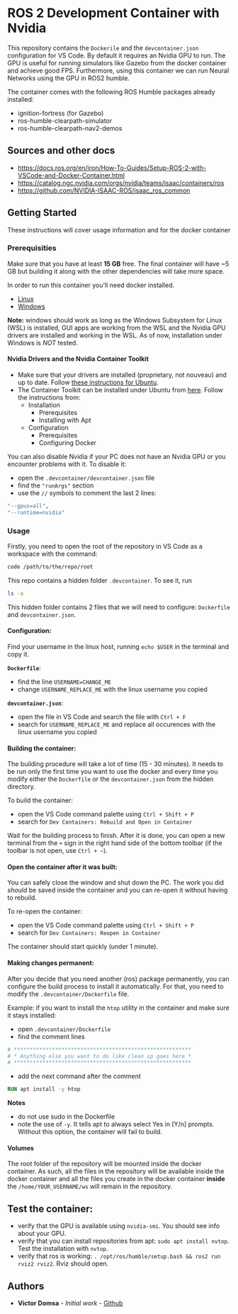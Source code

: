 # ROS 2 Development Container with Nvidia

This repository contains the `Dockerile` and the `devcontainer.json` configuration for VS Code. By default it requires an Nvidia GPU to run. The GPU is useful for running simulators like Gazebo from the docker container and achieve good FPS. Furthermore, using this container we can run Neural Networks using the GPU in ROS2 humble.

The container comes with the following ROS Humble packages already installed:
- ignition-fortress (for Gazebo)
- ros-humble-clearpath-simulator
- ros-humble-clearpath-nav2-demos

## Sources and other docs

- https://docs.ros.org/en/iron/How-To-Guides/Setup-ROS-2-with-VSCode-and-Docker-Container.html
- https://catalog.ngc.nvidia.com/orgs/nvidia/teams/isaac/containers/ros
- https://github.com/NVIDIA-ISAAC-ROS/isaac_ros_common

## Getting Started

These instructions will cover usage information and for the docker container 

### Prerequisities

Make sure that you have at least **15 GB** free. The final container will have ~5 GB but building it along with the other dependencies will take more space.

In order to run this container you'll need docker installed.

* [Linux](https://docs.docker.com/linux/started/)
* [Windows](https://docs.docker.com/windows/started)

**Note:** windows should work as long as the Windows Subsystem for Linux (WSL) is installed, GUI apps are working from the WSL and the Nvidia GPU drivers are installed and working in the WSL. As of now, installation under Windows is *NOT* tested.

#### Nvidia Drivers and the Nvidia Container Toolkit

- Make sure that your drivers are installed (proprietary, not nouveau) and up to date. Follow [these instructions for Ubuntu]().
- The Container Toolkit can be installed under Ubuntu from [here](https://docs.nvidia.com/datacenter/cloud-native/container-toolkit/latest/install-guide.html). Follow the instructions from:
    - Installation
        - Prerequisites
        - Installing with Apt
    - Configuration
        - Prerequisites
        - Configuring Docker

You can also disable Nvidia if your PC does not have an Nvidia GPU or you encounter problems with it. To disable it:
- open the `.devcontainer/devcontainer.json` file 
- find the `"runArgs"` section
- use the `//` symbols to comment the last 2 lines:
```bash
"--gpus=all",
"--runtime=nvidia"
```


### Usage

Firstly, you need to open the root of the repository in VS Code as a workspace with the command:
```bash
code /path/to/the/repo/root
```

This repo contains a hidden folder `.devcontainer`. To see it, run 
```bash
ls -a
```

This hidden folder contains 2 files that we will need to configure: `Dockerfile` and `devcontainer.json`.

#### Configuration:

Find your username in the linux host, running `echo $USER` in the terminal and copy it. 

**`Dockerfile`**:
- find the line `USERNAME=CHANGE_ME`
- change `USERNAME_REPLACE_ME` with the linux username you copied

**`devcontainer.json`**:
- open the file in VS Code and search the file with `Ctrl + F`
- search for `USERNAME_REPLACE_ME` and replace all occurences with the linux username you copied 


#### Building the container:

The building procedure will take a lot of time (15 - 30 minutes). It needs to be run only the first time you want to use the docker and every time you modify either the `Dockerfile` or the `devcontainer.json` from the hidden directory.

To build the container:

- open the VS Code command palette using `Ctrl + Shift + P`
- search for `Dev Containers: Rebuild and Open in Container`

Wait for the building process to finish. After it is done, you can open a new terminal from the `+` sign in the right hand side of the bottom toolbar (if the toolbar is not open, use `Ctrl + ~`).


#### Open the container after it was built:

You can safely close the window and shut down the PC. The work you did *should* be saved inside the container and you can re-open it without having to rebuild. 

To re-open the container:

- open the VS Code command palette using `Ctrl + Shift + P`
- search for `Dev Containers: Reopen in Container`

The container should start quickly (under 1 minute).

#### Making changes permanent:

After you decide that you need another (ros) package permanently, you can configure the build process to install it automatically. For that, you need to modify the `.devcontainer/Dockerfile` file.

Example: if you want to install the `htop` utility in the container and make sure it stays installed:

- open `.devcontainer/Dockerfile`
- find the comment lines 
```Dockerfile
# ********************************************************
# * Anything else you want to do like clean up goes here *
# ********************************************************
```
- add the next command after the comment
```Dockerfile
RUN apt install -y htop
```

**Notes**
- do not use sudo in the Dockerfile
- note the use of `-y`. It tells apt to always select Yes in [Y/n] prompts. Without this option, the container will fail to build.

#### Volumes

The root folder of the repository will be mounted inside the docker container. As such, all the files in the repository will be available inside the docker container and all the files you create in the docker container **inside** the `/home/YOUR_USERNAME/ws` will remain in the repository.

## Test the container:

- verify that the GPU is available using `nvidia-smi`. You should see info about your GPU.
- verify that you can install repositories from apt: `sudo apt install nvtop`. Test the installation with `nvtop`.
- verify that ros is working: `. /opt/ros/humble/setup.bash && ros2 run rviz2 rviz2`. Rviz should open.

## Authors

* **Victor Domsa** - *Initial work* - [Github](https://github.com/DomsaVictor)
